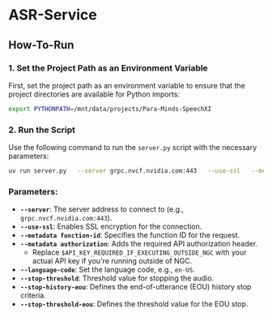 
# ASR-Service

## How-To-Run

### 1. Set the Project Path as an Environment Variable

First, set the project path as an environment variable to ensure that the project directories are available for Python imports:

```bash
export PYTHONPATH=/mnt/data/projects/Para-Minds-SpeechXI
```

### 2. Run the Script

Use the following command to run the `server.py` script with the necessary parameters:

```bash
uv run server.py   --server grpc.nvcf.nvidia.com:443   --use-ssl   --metadata function-id "1598d209-5e27-4d3c-8079-4751568b1081"   --metadata "authorization" "Bearer $API_KEY_REQUIRED_IF_EXECUTING_OUTSIDE_NGC"   --language-code en-US   --stop-threshold 0.6   --stop-history-eou 0   --stop-threshold-eou 0
```

### Parameters:

- **`--server`**: The server address to connect to (e.g., `grpc.nvcf.nvidia.com:443`).
- **`--use-ssl`**: Enables SSL encryption for the connection.
- **`--metadata function-id`**: Specifies the function ID for the request.
- **`--metadata authorization`**: Adds the required API authorization header.
  - Replace `$API_KEY_REQUIRED_IF_EXECUTING_OUTSIDE_NGC` with your actual API key if you're running outside of NGC.
- **`--language-code`**: Set the language code, e.g., `en-US`.
- **`--stop-threshold`**: Threshold value for stopping the audio.
- **`--stop-history-eou`**: Defines the end-of-utterance (EOU) history stop criteria.
- **`--stop-threshold-eou`**: Defines the threshold value for the EOU stop.